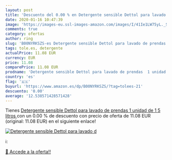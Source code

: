 ```yaml
---
layout: post
title: 'Descuento del 0.00 % en Detergente sensible Dettol para lavado d'
date: 2020-01-16 10:47:39
image: 'https://images-eu.ssl-images-amazon.com/images/I/41Ie1LW75yL._SL200_.jpg'
comments: true
category: ofertas
author: ring
slug: 'B00NYRKSZS-es Detergente sensible Dettol para lavado de prendas 1 unidad...'
tags: tole.es, detergente
actualPrice: 11.08 EUR
currency: EUR
price: 11.08
comparePrice: 11.08 EUR
prodname: 'Detergente sensible Dettol para lavado de prendas  1 unidad de 1 5 litros '
country: 'es'
flag: '🇪🇸'
buyurl: 'https://www.amazon.es/dp/B00NYRKSZS/?tag=tolees-21'
descuento: '0.00'
average: '12.538571428571428'
---
```


Tienes [Detergente sensible Dettol para lavado de prendas  1 unidad de 1 5 litros ](https://www.amazon.es/dp/B00NYRKSZS/?tag=tolees-21) con un 0.00 % de descuento con precio de oferta de 11.08 EUR (original: 11.08 EUR) en el siguiente enlace!

[![Detergente sensible Dettol para lavado d](https://images-eu.ssl-images-amazon.com/images/I/41Ie1LW75yL._SL200_.jpg)](https://www.amazon.es/dp/B00NYRKSZS/?tag=tolees-21)

ℹ️:


[🛒 Accede a la oferta!!](https://www.amazon.es/dp/B00NYRKSZS/?tag=tolees-21)
